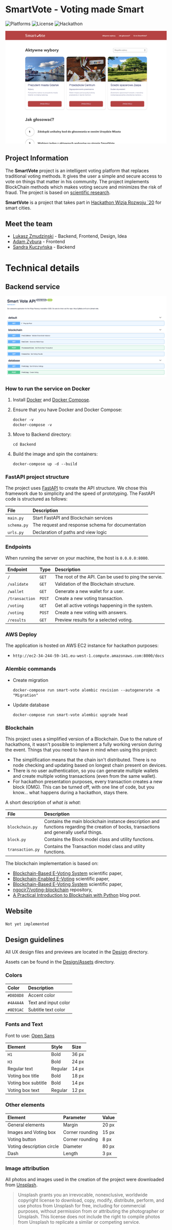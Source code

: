 # SmartVote - Voting made Smart

![Platforms](https://img.shields.io/badge/platforms-Web-lightgrey)
![License](https://img.shields.io/badge/license-MIT-green)
![Hackathon](https://img.shields.io/badge/hackathon-Wizja_Rozwoju_20-red)

![SmartVote preview](preview.png)

## Project Information

The **SmartVote** project is an intelligent voting platform that replaces traditional voting methods. It gives the user a simple and secure access to vote on things that matter in his community. The project implements BlockChain methods which makes voting secure and minimizes the risk of fraud. The project is based on [scientific research](https://skemman.is/bitstream/1946/31161/1/Research-Paper-BBEVS.pdf).

**SmartVote** is a project that takes part in [Hackathon Wizja Rozwoju `20](https://challengerocket.com/wizjarozwoju20) for smart cities.

## Meet the team

- [Lukasz Zmudzinski](https://zmudzinski.me) - Backend, Frontend, Design, Idea
- [Adam Zybura](https://github.com/GuineaPigGod) - Frontend
- [Sandra Kuczyńska](https://github.com/visse0001) - Backend

# Technical details

## Backend service

![FastAPI Swagger](api_screenshot.png)

### How to run the service on Docker

1. Install [Docker](https://docs.docker.com/get-docker/) and [Docker Compose](https://docs.docker.com/compose/install/).

2. Ensure that you have Docker and Docker Compose:
   ```
   docker -v
   docker-compose -v
   ```

3. Move to Backend directory:
   ```
   cd Backend
   ```

4. Build the image and spin the containers:
   ```
   docker-compose up -d --build
   ```

### FastAPI project structure

The project uses [FastAPI](https://fastapi.tiangolo.com/) to create the API structure. We chose this framework due to simplicity and the speed of prototyping. The FastAPI code is structured as follows:

| **File** | **Description** |
| :-- | :-- |
| `main.py` | Start FastAPI and Blockchain services |
| `schema.py` | The request and response schema for documentation |
| `urls.py` | Declaration of paths and view logic |

### Endpoints

When running the server on your machine, the host is `0.0.0.0:8000`.

| **Endpoint** | **Type** | **Description** |
| :-- | :-- | :-- |
| `/` | `GET` | The root of the API. Can be used to ping the servie. |
| `/validate` | `GET` | Validation of the Blockchain structure. |
| `/wallet` | `GET` | Generate a new wallet for a user. |
| `/transaction` | `POST` | Create a new voting transaction. |
| `/voting` | `GET` | Get all active votings happening in the system. |
| `/voting` | `POST` | Create a new voting with answers. |
| `/results` | `GET` | Preview results for a selected voting. |

### AWS Deploy

The application is hosted on AWS EC2 instance for hackathon purposes:

- `http://ec2-34-244-59-141.eu-west-1.compute.amazonaws.com:8000/docs`

### Alembic commands

- Create migration
   ```
   docker-compose run smart-vote alembic revision --autogenerate -m "Migration"
   ```
- Update database
   ```
   docker-compose run smart-vote alembic upgrade head
   ```

### Blockchain

This project uses a simplified version of a Blockchain. Due to the nature of hackathons, it wasn't possible to implement a fully working version during the event. Things that you need to have in mind when using this project:

- The simplification means that the chain isn't distributed. There is no node checking and updating based on longest chain present on devices.
- There is no user authentication, so you can generate multiple wallets and create multiple voting transactions (even from the same wallet).
- For hackathon presentation purposes, every transaction creates a new block (OMG). This can be turned off, with one line of code, but you know... what happens during a hackathon, stays there.

A short description of *what is what*:

| **File** | **Description** |
| :-- | :-- |
| `blockchain.py` | Contains the main blockchain instance description and functions regarding the creation of bocks, transactions and generally useful things. |
| `block.py` | Contains the Block model class and utility functions. |
| `transaction.py` | Contains the Transaction model class and utility functions. |

The blockchain implementation is based on:

- [Blockchain-Based E-Voting System](https://skemman.is/bitstream/1946/31161/1/Research-Paper-BBEVS.pdf) scientific paper,
- [Blockchain-Enabled E-Voting](https://ieeexplore.ieee.org/abstract/document/8405627) scientific paper,
- [Blockchain-Based E-Voting System](https://ieeexplore.ieee.org/abstract/document/8457919) scientific paper,
- [ngocjr7/voting-blockchain](https://github.com/ngocjr7/voting-blockchain) repository,
- [A Practical Introduction to Blockchain with Python](http://adilmoujahid.com/posts/2018/03/intro-blockchain-bitcoin-python/) blog post.

## Website

`Not yet implemented`

## Design guidelines

All UX design files and previews are located in the [Design](https://gitlab.com/lukzmu/smart-vote/-/tree/master/Design) directory.

Assets can be found in the [Design/Assets](https://gitlab.com/lukzmu/smart-vote/-/tree/master/Design/Assets) directory.

### Colors

| **Color** | **Description** |
| :-- | :-- |
| `#D8D8D8` | Accent color |
| `#4A4A4A` | Text and input color |
| `#8E91AC` | Subtitle text color |

### Fonts and Text

Font to use: [Open Sans](https://fonts.google.com/specimen/Open+Sans)

| **Element** | **Style** | **Size** |
| :-- | :-- | :-- |
| `H1` | Bold | 36 px |
| `H3` | Bold | 24 px |
| Regular text | Regular | 14 px |
| Voting box title | Bold | 18 px |
| Voting box subtitle | Bold | 14 px |
| Voting box text | Regular | 12 px |

### Other elements

| **Element** | **Parameter** | **Value** |
| :-- | :-- | :-- |
| General elements | Margin | 20 px |
| Images and Voting box | Corner rounding | 15 px |
| Voting button | Corner rounding | 8 px |
| Voting description circle | Diameter | 80 px |
| Dash | Length | 3 px |

### Image attribution

All photos and images used in the creation of the project were downloaded from [Unsplash](https://unsplash.com/).

> Unsplash grants you an irrevocable, nonexclusive, worldwide copyright license to download, copy, modify, distribute, perform, and use photos from Unsplash for free, including for commercial purposes, without permission from or attributing the photographer or Unsplash. This license does not include the right to compile photos from Unsplash to replicate a similar or competing service.

